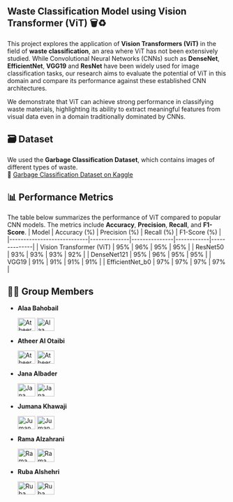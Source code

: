 ## Waste Classification Model using Vision Transformer (ViT) 🗑️♻️

This project explores the application of **Vision Transformers (ViT)** in the field of **waste classification**, an area where ViT has not been extensively studied. While Convolutional Neural Networks (CNNs) such as **DenseNet**, **EfficientNet**, **VGG19** and **ResNet** have been widely used for image classification tasks, our research aims to evaluate the potential of ViT in this domain and compare its performance against these established CNN architectures.

We demonstrate that ViT can achieve strong performance in classifying waste materials, highlighting its ability to extract meaningful features from visual data even in a domain traditionally dominated by CNNs.

## 🗃️ Dataset

We used the **Garbage Classification Dataset**, which contains images of different types of waste.  
📎 [Garbage Classification Dataset on Kaggle](https://www.kaggle.com/datasets/asdasdasasdas/garbage-classification)



## 📊 Performance Metrics

The table below summarizes the performance of ViT compared to popular CNN models. The metrics include **Accuracy**, **Precision**, **Recall**, and **F1-Score**.
| Model                      | Accuracy (%) | Precision (%) | Recall (%) | F1-Score (%) |
|----------------------------|--------------|---------------|------------|--------------|
| Vision Transformer (ViT)   | 95%          | 96%           | 95%        | 95%          |
| ResNet50                   | 93%           | 93%            | 93%         | 92%           |
| DenseNet121                |  95%          | 96%           | 95%        | 95%          |
| VGG19                   | 91%           | 91%            | 91%         | 91%           |
| EfficientNet_b0            | 97%           | 97%           | 97%          | 97%           |

## 👩‍💻 Group Members

- **Alaa Bahobail**  
  <p align="left">
    <a href="https://github.com/alaaomar20" target="_blank"><img align="center" src="https://raw.githubusercontent.com/rahuldkjain/github-profile-readme-generator/master/src/images/icons/Social/github.svg" alt="Atheer Al Otaibi" height="30" width="40" /></a>
        <a href="linkedin.com/in/alaa-bahobail-109286317" target="_blank"><img align="center" src="https://raw.githubusercontent.com/rahuldkjain/github-profile-readme-generator/master/src/images/icons/Social/linked-in-alt.svg" alt="Alaa Bahobail" height="30" width="40" /></a>

  </p>
  
- **Atheer Al Otaibi**  
  <p align="left">
    <a href="https://github.com/AtheerMishal" target="_blank"><img align="center" src="https://raw.githubusercontent.com/rahuldkjain/github-profile-readme-generator/master/src/images/icons/Social/github.svg" alt="Atheer Al Otaibi" height="30" width="40" /></a>
        <a href="https://www.linkedin.com/in/atheer-mishal-al-otaibi/" target="_blank"><img align="center" src="https://raw.githubusercontent.com/rahuldkjain/github-profile-readme-generator/master/src/images/icons/Social/linked-in-alt.svg" alt="Atheer Al Otaibi" height="30" width="40" /></a>

  </p>
  
- **Jana Albader**  
  <p align="left">
    <a href="https://github.com/janaalbader28" target="_blank"><img align="center" src="https://raw.githubusercontent.com/rahuldkjain/github-profile-readme-generator/master/src/images/icons/Social/github.svg" alt="Jana Albader" height="30" width="40" /></a>
        <a href="https://www.linkedin.com/in/jana-albader/" target="_blank"><img align="center" src="https://raw.githubusercontent.com/rahuldkjain/github-profile-readme-generator/master/src/images/icons/Social/linked-in-alt.svg" alt="Jana Albader" height="30" width="40" /></a>

  </p>
  
- **Jumana Khawaji**  
  <p align="left">
    <a href="https://github.com/iijumanaAhmed" target="_blank"><img align="center" src="https://raw.githubusercontent.com/rahuldkjain/github-profile-readme-generator/master/src/images/icons/Social/github.svg" alt="Jumana Khawaji" height="30" width="40" /></a>
        <a href="https://www.linkedin.com/in/jumana-khawaji-0488382b8" target="_blank"><img align="center" src="https://raw.githubusercontent.com/rahuldkjain/github-profile-readme-generator/master/src/images/icons/Social/linked-in-alt.svg" alt="Jumana Khawaji" height="30" width="40" /></a>

  </p>

- **Rama Alzahrani**  
  <p align="left">
    <a href="https://github.com/RamaKhalid" target="_blank"><img align="center" src="https://raw.githubusercontent.com/rahuldkjain/github-profile-readme-generator/master/src/images/icons/Social/github.svg" alt="Rama Alzahrani" height="30" width="40" /></a>
        <a href="https://www.linkedin.com/in/rama-alzahrani-6ba7362b6/" target="_blank"><img align="center" src="https://raw.githubusercontent.com/rahuldkjain/github-profile-readme-generator/master/src/images/icons/Social/linked-in-alt.svg" alt="Rama Alzahrani" height="30" width="40" /></a>

  </p>

- **Ruba Alshehri**  
  <p align="left">
    <a href="https://github.com/ruba-21" target="_blank"><img align="center" src="https://raw.githubusercontent.com/rahuldkjain/github-profile-readme-generator/master/src/images/icons/Social/github.svg" alt="Ruba Alshehri" height="30" width="40" /></a>
        <a href="https://www.linkedin.com/in/ruba-alshehri-069a32281/?locale=en_US" target="_blank"><img align="center" src="https://raw.githubusercontent.com/rahuldkjain/github-profile-readme-generator/master/src/images/icons/Social/linked-in-alt.svg" alt="Ruba Alshehri" height="30" width="40" /></a>

  </p>




